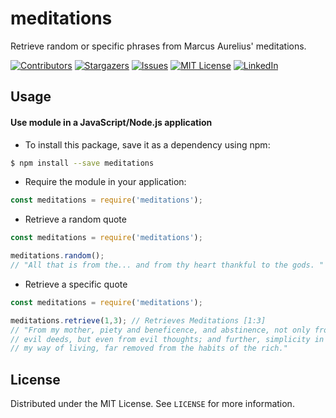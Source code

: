 # meditations
Retrieve random or specific phrases from Marcus Aurelius' meditations.

<!-- PROJECT SHIELDS -->
<!--
*** I'm using markdown "reference style" links for readability.
*** Reference links are enclosed in brackets [ ] instead of parentheses ( ).
*** https://www.markdownguide.org/basic-syntax/#reference-style-links
-->
[![Contributors][contributors-shield]][contributors-url]
[![Stargazers][stars-shield]][stars-url]
[![Issues][issues-shield]][issues-url]
[![MIT License][license-shield]][license-url]
[![LinkedIn][linkedin-shield]][linkedin-url]

## Usage
#### Use module in a JavaScript/Node.js application
- To install this package, save it as a dependency using npm:
```bash
$ npm install --save meditations
```
- Require the module in your application:
```javascript
const meditations = require('meditations');
```

- Retrieve a random quote
```javascript
const meditations = require('meditations');

meditations.random();
// "All that is from the... and from thy heart thankful to the gods. "
```

- Retrieve a specific quote
```javascript
const meditations = require('meditations');

meditations.retrieve(1,3); // Retrieves Meditations [1:3]
// "From my mother, piety and beneficence, and abstinence, not only from
// evil deeds, but even from evil thoughts; and further, simplicity in
// my way of living, far removed from the habits of the rich."
```

## License

Distributed under the MIT License. See `LICENSE` for more information.

<!-- MARKDOWN LINKS & IMAGES -->
<!-- https://www.markdownguide.org/basic-syntax/#reference-style-links -->
[contributors-shield]: https://img.shields.io/github/contributors/abdultolba/meditations.svg?style=for-the-badge
[contributors-url]: https://github.com/abdultolba/meditations/graphs/contributors

[stars-shield]: https://img.shields.io/github/stars/abdultolba/meditations.svg?style=for-the-badge
[stars-url]: https://github.com/abdultolba/meditations/stargazers

[issues-shield]: https://img.shields.io/github/issues/abdultolba/meditations.svg?style=for-the-badge
[issues-url]: https://github.com/abdultolba/meditations/issues

[license-shield]: https://img.shields.io/github/license/abdultolba/meditations.svg?style=for-the-badge
[license-url]: https://github.com/abdultolba/goodbooks/blob/main/LICENSE

[linkedin-shield]: https://img.shields.io/badge/-LinkedIn-black.svg?style=for-the-badge&logo=linkedin&colorB=555
[linkedin-url]: https://linkedin.com/in/abdultolba
